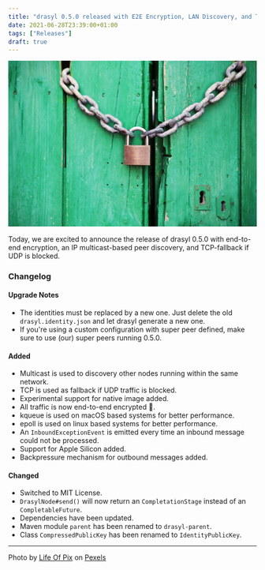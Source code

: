 ```yaml
---
title: "drasyl 0.5.0 released with E2E Encryption, LAN Discovery, and TCP Fallback"
date: 2021-06-28T23:39:00+01:00
tags: ["Releases"]
draft: true
---
```


![Brass Color Metal Padlock With Chain](/img/pexels-life-of-pix-4291.jpg)

Today, we are excited to announce the release of drasyl 0.5.0 with end-to-end encryption, an IP multicast-based peer discovery, and TCP-fallback if UDP is blocked.

<!--more-->

### Changelog

#### Upgrade Notes

- The identities must be replaced by a new one. Just delete the old `drasyl.identity.json` and let
  drasyl generate a new one.
- If you're using a custom configuration with super peer defined, make sure to use (our) super peers
  running 0.5.0.

#### Added

- Multicast is used to discovery other nodes running within the same network.
- TCP is used as fallback if UDP traffic is blocked.
- Experimental support for native image added.
- All traffic is now end-to-end encrypted 🎉.
- kqueue is used on macOS based systems for better performance.
- epoll is used on linux based systems for better performance.
- An `InboundExceptionEvent` is emitted every time an inbound message could not be processed.
- Support for Apple Silicon added.
- Backpressure mechanism for outbound messages added.

#### Changed

- Switched to MIT License.
- `DrasylNode#send()` will now return an `CompletationStage` instead of an `CompletableFuture`.
- Dependencies have been updated.
- Maven module `parent` has been renamed to `drasyl-parent`.
- Class `CompressedPublicKey` has been renamed to `IdentityPublicKey`.

---

Photo by [Life Of Pix](https://www.pexels.com/de-de/@life-of-pix/) on [Pexels](https://www.pexels.com/)